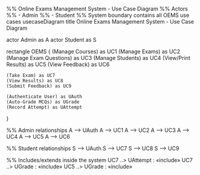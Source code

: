 %% Online Exams Management System - Use Case Diagram
%% Actors
%% - Admin
%% - Student
%% System boundary contains all OEMS use cases
usecaseDiagram
  title Online Exams Management System - Use Case Diagram

  actor Admin as A
  actor Student as S

  rectangle OEMS {
    (Manage Courses) as UC1
    (Manage Exams) as UC2
    (Manage Exam Questions) as UC3
    (Manage Students) as UC4
    (View/Print Results) as UC5
    (View Feedback) as UC6

    (Take Exam) as UC7
    (View Results) as UC8
    (Submit Feedback) as UC9

    (Authenticate User) as UAuth
    (Auto-Grade MCQs) as UGrade
    (Record Attempt) as UAttempt
  }

  %% Admin relationships
  A --> UAuth
  A --> UC1
  A --> UC2
  A --> UC3
  A --> UC4
  A --> UC5
  A --> UC6

  %% Student relationships
  S --> UAuth
  S --> UC7
  S --> UC8
  S --> UC9

  %% Includes/extends inside the system
  UC7 ..> UAttempt : «include»
  UC7 ..> UGrade  : «include»
  UC5 ..> UGrade  : «include»
